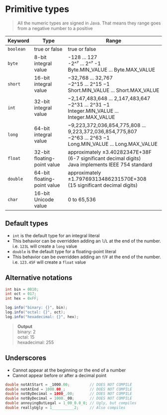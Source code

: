 # Primitive types

> All the numeric types are signed in Java. That means they range goes from a negative number to a positive

| Keyword   | Type                        | Range                                                                                                              |
|-----------|-----------------------------|--------------------------------------------------------------------------------------------------------------------|
| `boolean` | true or false               | true or false                                                                                                      |
| `byte`    | 8-bit integral value        | -128 ... 127<br>-2^⁷ ... 2^⁷ -1<br>Byte.MIN_VALUE ... Byte.MAX_VALUE                                               |
| `short`   | 16-bit integral value       | −32,768 ... 32,767<br>−2^15 ... 2^15 −1<br>Short.MIN_VALUE ... Short.MAX_VALUE                                     |
| `int`     | 32-bit integral value       | −2,147,483,648 ... 2,147,483,647<br>−2^31 ... 2^31 −1<br>Integer.MIN_VALUE ... Integer.MAX_VALUE                   |
| `long`    | 64-bit integral value       | −9,223,372,036,854,775,808 ... 9,223,372,036,854,775,807<br>−2^63 ... 2^63 −1<br>Long.MIN_VALUE ... Long.MAX_VALUE |
| `float`   | 32-bit floating-point value | approximately ±3.40282347E+38F<br>(6-7 significant decimal digits)<br>Java implements IEEE 754 standard            |
| `double`  | 64-bit floating-point value | approximately ±1.79769313486231570E+308<br>(15 significant decimal digits)                                         |
| `char`    | 16-bit Unicode value        | 0 to 65,536                                                                                                        |

## Default types

- `int` is the default type for an integral literal
- This behavior can be overridden adding an `l`/`L` at the end of the number. i.e. `123L` will create a `long` value
- `double` is the default type for a floating-point literal
- This behavior can be overridden adding an `f`/`F` at the end of the number. i.e. `123.45F` will create a `float` value

## Alternative notations

``` java
int bin = 0B10;
int oct = 017;
int hex = 0xFF;

log.info("binary: {}", bin);
log.info("octal: {}", oct);
log.info("hexadecimal: {}", hex);
```

> **Output**\
> binary: 2\
> octal: 15\
> hexadecimal: 255

## Underscores

- Cannot appear at the beginning or the end of a number
- Cannot appear before or after a decimal point

``` java
double notAtStart = _1000.00;         // DOES NOT COMPILE
double notAtEnd = 1000.00_;           // DOES NOT COMPILE
double notByDecimal = 1000_.00;       // DOES NOT COMPILE
double notByDecimal = 1000._00;       // DOES NOT COMPILE
double annoyingButLegal = 1_00_0.0_0; // Ugly, but compiles
double reallyUgly = 1__________2;     // Also compiles
```
